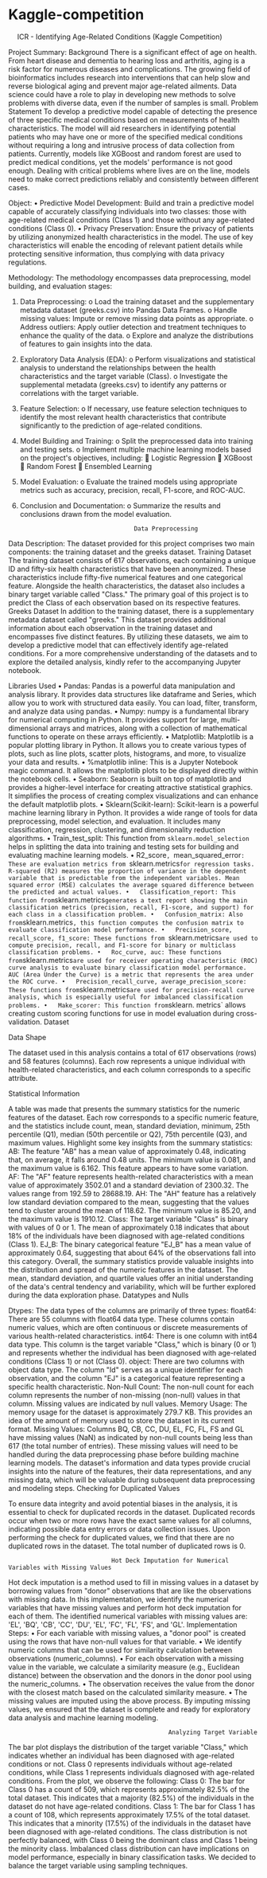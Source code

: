 # Kaggle-competition

 
    ICR - Identifying Age-Related Conditions (Kaggle Competition)

Project Summary:
Background
There is a significant effect of age on health. From heart disease and dementia to hearing loss and arthritis, aging is a risk factor for numerous diseases and complications. The growing field of bioinformatics includes research into interventions that can help slow and reverse biological aging and prevent major age-related ailments. Data science could have a role to play in developing new methods to solve problems with diverse data, even if the number of samples is small. 
Problem Statement
To develop a predictive model capable of detecting the presence of three specific medical conditions based on measurements of health characteristics. The model will aid researchers in identifying potential patients who may have one or more of the specified medical conditions without requiring a long and intrusive process of data collection from patients. Currently, models like XGBoost and random forest are used to predict medical conditions, yet the models' performance is not good enough. Dealing with critical problems where lives are on the line, models need to make correct predictions reliably and consistently between different cases.

Object:
•	Predictive Model Development: Build and train a predictive model capable of accurately classifying individuals into two classes: those with age-related medical conditions (Class 1) and those without any age-related conditions (Class 0).
•	Privacy Preservation: Ensure the privacy of patients by utilizing anonymized health characteristics in the model. The use of key characteristics will enable the encoding of relevant patient details while protecting sensitive information, thus complying with data privacy regulations.

Methodology:
The methodology encompasses data preprocessing, model building, and evaluation stages:
1.	Data Preprocessing:
o	Load the training dataset and the supplementary metadata dataset (greeks.csv) into Pandas Data Frames.
o	Handle missing values: Impute or remove missing data points as appropriate.
o	Address outliers: Apply outlier detection and treatment techniques to enhance the quality of the data.
o	Explore and analyze the distributions of features to gain insights into the data.
2.	Exploratory Data Analysis (EDA):
o	Perform visualizations and statistical analysis to understand the relationships between the health characteristics and the target variable (Class).
o	Investigate the supplemental metadata (greeks.csv) to identify any patterns or correlations with the target variable.
3.	Feature Selection:
o	If necessary, use feature selection techniques to identify the most relevant health characteristics that contribute significantly to the prediction of age-related conditions.
4.	Model Building and Training:
o	Split the preprocessed data into training and testing sets.
o	Implement multiple machine learning models based on the project's objectives, including:
	Logistic Regression
	XGBoost
	Random Forest
	Ensembled Learning
5.	Model Evaluation:
o	Evaluate the trained models using appropriate metrics such as accuracy, precision, recall, F1-score, and ROC-AUC.
6.	Conclusion and Documentation:
o	Summarize the results and conclusions drawn from the model evaluation.


                                        Data Preprocessing

Data Description:
The dataset provided for this project comprises two main components: the training dataset and the greeks dataset.
Training Dataset
The training dataset consists of 617 observations, each containing a unique ID and fifty-six health characteristics that have been anonymized. These characteristics include fifty-five numerical features and one categorical feature. Alongside the health characteristics, the dataset also includes a binary target variable called "Class." The primary goal of this project is to predict the Class of each observation based on its respective features.
Greeks Dataset
In addition to the training dataset, there is a supplementary metadata dataset called "greeks." This dataset provides additional information about each observation in the training dataset and encompasses five distinct features.
By utilizing these datasets, we aim to develop a predictive model that can effectively identify age-related conditions.
For a more comprehensive understanding of the datasets and to explore the detailed analysis, kindly refer to the accompanying Jupyter notebook.

Libraries Used
•	Pandas: Pandas is a powerful data manipulation and analysis library. It provides data structures like dataframe and Series, which allow you to work with structured data easily. You can load, filter, transform, and analyze data using pandas.
•	Numpy: numpy is a fundamental library for numerical computing in Python. It provides support for large, multi-dimensional arrays and matrices, along with a collection of mathematical functions to operate on these arrays efficiently.
•	Matplotlib: Matplotlib is a popular plotting library in Python. It allows you to create various types of plots, such as line plots, scatter plots, histograms, and more, to visualize your data and results.
•	%matplotlib inline: This is a Jupyter Notebook magic command. It allows the matplotlib plots to be displayed directly within the notebook cells.
•	Seaborn: Seaborn is built on top of matplotlib and provides a higher-level interface for creating attractive statistical graphics. It simplifies the process of creating complex visualizations and can enhance the default matplotlib plots.
•	Sklearn(Scikit-learn): Scikit-learn is a powerful machine learning library in Python. It provides a wide range of tools for data preprocessing, model selection, and evaluation. It includes many classification, regression, clustering, and dimensionality reduction algorithms.
•	Train_test_split: This function from `sklearn.model_selection` helps in splitting the data into training and testing sets for building and evaluating machine learning models.
•	R2_score`, `mean_squared_error`: These are evaluation metrics from `sklearn.metrics` for regression tasks. R-squared (R2) measures the proportion of variance in the dependent variable that is predictable from the independent variables. Mean squared error (MSE) calculates the average squared difference between the predicted and actual values.
•	Classification_report: This function from `sklearn.metrics` generates a text report showing the main classification metrics (precision, recall, F1-score, and support) for each class in a classification problem.
•	Confusion_matrix: Also from `sklearn.metrics`, this function computes the confusion matrix to evaluate classification model performance.
•	Precision_score, recall_score, f1_score: These functions from `sklearn.metrics` are used to compute precision, recall, and F1-score for binary or multiclass classification problems.
•	Roc_curve, auc: These functions from `sklearn.metrics` are used for receiver operating characteristic (ROC) curve analysis to evaluate binary classification model performance. AUC (Area Under the Curve) is a metric that represents the area under the ROC curve.
•	Precision_recall_curve, average_precision_score: These functions from `sklearn.metrics` are used for precision-recall curve analysis, which is especially useful for imbalanced classification problems.
•	Make_scorer: This function from `sklearn. metrics` allows creating custom scoring functions for use in model evaluation during cross-validation.
Dataset

Data Shape

The dataset used in this analysis contains a total of 617 observations (rows) and 58 features (columns). Each row represents a unique individual with health-related characteristics, and each column corresponds to a specific attribute.

Statistical Information

A table was made that presents the summary statistics for the numeric features of the dataset. Each row corresponds to a specific numeric feature, and the statistics include count, mean, standard deviation, minimum, 25th percentile (Q1), median (50th percentile or Q2), 75th percentile (Q3), and maximum values.
Highlight some key insights from the summary statistics:
AB: The feature "AB" has a mean value of approximately 0.48, indicating that, on average, it falls around 0.48 units. The minimum value is 0.081, and the maximum value is 6.162. This feature appears to have some variation.
AF: The "AF" feature represents health-related characteristics with a mean value of approximately 3502.01 and a standard deviation of 2300.32. The values range from 192.59 to 28688.19.
AH: The "AH" feature has a relatively low standard deviation compared to the mean, suggesting that the values tend to cluster around the mean of 118.62. The minimum value is 85.20, and the maximum value is 1910.12.
Class: The target variable "Class" is binary with values of 0 or 1. The mean of approximately 0.18 indicates that about 18% of the individuals have been diagnosed with age-related conditions (Class 1).
EJ_B: The binary categorical feature "EJ_B" has a mean value of approximately 0.64, suggesting that about 64% of the observations fall into this category.
Overall, the summary statistics provide valuable insights into the distribution and spread of the numeric features in the dataset. The mean, standard deviation, and quartile values offer an initial understanding of the data's central tendency and variability, which will be further explored during the data exploration phase.
                                                           Datatypes and Nulls

Dtypes: The data types of the columns are primarily of three types:
float64: There are 55 columns with float64 data type. These columns contain numeric values, which are often continuous or discrete measurements of various health-related characteristics.
int64: There is one column with int64 data type. This column is the target variable "Class," which is binary (0 or 1) and represents whether the individual has been diagnosed with age-related conditions (Class 1) or not (Class 0).
object: There are two columns with object data type. The column "Id" serves as a unique identifier for each observation, and the column "EJ" is a categorical feature representing a specific health characteristic.
Non-Null Count: The non-null count for each column represents the number of non-missing (non-null) values in that column. Missing values are indicated by null values.
Memory Usage: The memory usage for the dataset is approximately 279.7 KB. This provides an idea of the amount of memory used to store the dataset in its current format.
Missing Values:
Columns BQ, CB, CC, DU, EL, FC, FL, FS and GL have missing values (NaN) as indicated by non-null counts being less than 617 (the total number of entries). These missing values will need to be handled during the data preprocessing phase before building machine learning models.
The dataset's information and data types provide crucial insights into the nature of the features, their data representations, and any missing data, which will be valuable during subsequent data preprocessing and modeling steps.
                                                       Checking for Duplicated Values

To ensure data integrity and avoid potential biases in the analysis, it is essential to check for duplicated records in the dataset. Duplicated records occur when two or more rows have the exact same values for all columns, indicating possible data entry errors or data collection issues.
Upon performing the check for duplicated values, we find that there are no duplicated rows in the dataset. The total number of duplicated rows is 0.

                                 Hot Deck Imputation for Numerical Variables with Missing Values

Hot deck imputation is a method used to fill in missing values in a dataset by borrowing values from "donor" observations that are like the observations with missing data. In this implementation, we identify the numerical variables that have missing values and perform hot deck imputation for each of them. The identified numerical variables with missing values are: 'EL', 'BQ', 'CB', 'CC', 'DU', 'EL', 'FC', 'FL', 'FS', and 'GL'.
Implementation Steps:
•	For each variable with missing values, a "donor pool" is created using the rows that have non-null values for that variable.
•	We identify numeric columns that can be used for similarity calculation between observations (numeric_columns).
•	For each observation with a missing value in the variable, we calculate a similarity measure (e.g., Euclidean distance) between the observation and the donors in the donor pool using the numeric_columns.
•	The observation receives the value from the donor with the closest match based on the calculated similarity measure.
•	The missing values are imputed using the above process.
By imputing missing values, we ensured that the dataset is complete and ready for exploratory data analysis and machine learning modeling.

                                                 Analyzing Target Variable
The bar plot displays the distribution of the target variable "Class," which indicates whether an individual has been diagnosed with age-related conditions or not. Class 0 represents individuals without age-related conditions, while Class 1 represents individuals diagnosed with age-related conditions.
From the plot, we observe the following:
Class 0: The bar for Class 0 has a count of 509, which represents approximately 82.5% of the total dataset. This indicates that a majority (82.5%) of the individuals in the dataset do not have age-related conditions.
Class 1: The bar for Class 1 has a count of 108, which represents approximately 17.5% of the total dataset. This indicates that a minority (17.5%) of the individuals in the dataset have been diagnosed with age-related conditions.
The class distribution is not perfectly balanced, with Class 0 being the dominant class and Class 1 being the minority class. Imbalanced class distribution can have implications on model performance, especially in binary classification tasks. We decided to balance the target variable using sampling techniques.

